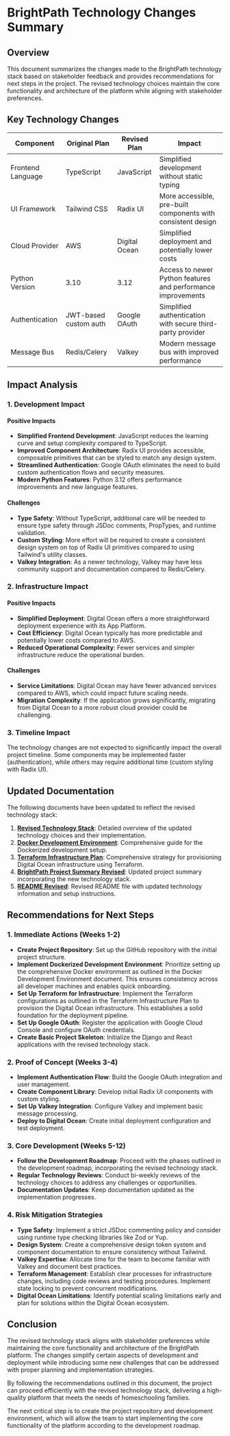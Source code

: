 # BrightPath Technology Changes Summary

## Overview

This document summarizes the changes made to the BrightPath technology stack based on stakeholder feedback and provides recommendations for next steps in the project. The revised technology choices maintain the core functionality and architecture of the platform while aligning with stakeholder preferences.

## Key Technology Changes

| Component | Original Plan | Revised Plan | Impact |
|-----------|---------------|--------------|--------|
| Frontend Language | TypeScript | JavaScript | Simplified development without static typing |
| UI Framework | Tailwind CSS | Radix UI | More accessible, pre-built components with consistent design |
| Cloud Provider | AWS | Digital Ocean | Simplified deployment and potentially lower costs |
| Python Version | 3.10 | 3.12 | Access to newer Python features and performance improvements |
| Authentication | JWT-based custom auth | Google OAuth | Simplified authentication with secure third-party provider |
| Message Bus | Redis/Celery | Valkey | Modern message bus with improved performance |

## Impact Analysis

### 1. Development Impact

#### Positive Impacts
- **Simplified Frontend Development**: JavaScript reduces the learning curve and setup complexity compared to TypeScript.
- **Improved Component Architecture**: Radix UI provides accessible, composable primitives that can be styled to match any design system.
- **Streamlined Authentication**: Google OAuth eliminates the need to build custom authentication flows and security measures.
- **Modern Python Features**: Python 3.12 offers performance improvements and new language features.

#### Challenges
- **Type Safety**: Without TypeScript, additional care will be needed to ensure type safety through JSDoc comments, PropTypes, and runtime validation.
- **Custom Styling**: More effort will be required to create a consistent design system on top of Radix UI primitives compared to using Tailwind's utility classes.
- **Valkey Integration**: As a newer technology, Valkey may have less community support and documentation compared to Redis/Celery.

### 2. Infrastructure Impact

#### Positive Impacts
- **Simplified Deployment**: Digital Ocean offers a more straightforward deployment experience with its App Platform.
- **Cost Efficiency**: Digital Ocean typically has more predictable and potentially lower costs compared to AWS.
- **Reduced Operational Complexity**: Fewer services and simpler infrastructure reduce the operational burden.

#### Challenges
- **Service Limitations**: Digital Ocean may have fewer advanced services compared to AWS, which could impact future scaling needs.
- **Migration Complexity**: If the application grows significantly, migrating from Digital Ocean to a more robust cloud provider could be challenging.

### 3. Timeline Impact

The technology changes are not expected to significantly impact the overall project timeline. Some components may be implemented faster (authentication), while others may require additional time (custom styling with Radix UI).

## Updated Documentation

The following documents have been updated to reflect the revised technology stack:

1. **[Revised Technology Stack](revised_technology_stack.md)**: Detailed overview of the updated technology choices and their implementation.
2. **[Docker Development Environment](docker_development_environment.md)**: Comprehensive guide for the Dockerized development setup.
3. **[Terraform Infrastructure Plan](terraform_infrastructure_plan.md)**: Comprehensive strategy for provisioning Digital Ocean infrastructure using Terraform.
4. **[BrightPath Project Summary Revised](BrightPath_Project_Summary_Revised.md)**: Updated project summary incorporating the new technology stack.
5. **[README Revised](README_Revised.md)**: Revised README file with updated technology information and setup instructions.

## Recommendations for Next Steps

### 1. Immediate Actions (Weeks 1-2)

- **Create Project Repository**: Set up the GitHub repository with the initial project structure.
- **Implement Dockerized Development Environment**: Prioritize setting up the comprehensive Docker environment as outlined in the Docker Development Environment document. This ensures consistency across all developer machines and enables quick onboarding.
- **Set Up Terraform for Infrastructure**: Implement the Terraform configurations as outlined in the Terraform Infrastructure Plan to provision the Digital Ocean infrastructure. This establishes a solid foundation for the deployment pipeline.
- **Set Up Google OAuth**: Register the application with Google Cloud Console and configure OAuth credentials.
- **Create Basic Project Skeleton**: Initialize the Django and React applications with the revised technology stack.

### 2. Proof of Concept (Weeks 3-4)

- **Implement Authentication Flow**: Build the Google OAuth integration and user management.
- **Create Component Library**: Develop initial Radix UI components with custom styling.
- **Set Up Valkey Integration**: Configure Valkey and implement basic message processing.
- **Deploy to Digital Ocean**: Create initial deployment configuration and test deployment.

### 3. Core Development (Weeks 5-12)

- **Follow the Development Roadmap**: Proceed with the phases outlined in the development roadmap, incorporating the revised technology stack.
- **Regular Technology Reviews**: Conduct bi-weekly reviews of the technology choices to address any challenges or opportunities.
- **Documentation Updates**: Keep documentation updated as the implementation progresses.

### 4. Risk Mitigation Strategies

- **Type Safety**: Implement a strict JSDoc commenting policy and consider using runtime type checking libraries like Zod or Yup.
- **Design System**: Create a comprehensive design token system and component documentation to ensure consistency without Tailwind.
- **Valkey Expertise**: Allocate time for the team to become familiar with Valkey and document best practices.
- **Terraform Management**: Establish clear processes for infrastructure changes, including code reviews and testing procedures. Implement state locking to prevent concurrent modifications.
- **Digital Ocean Limitations**: Identify potential scaling limitations early and plan for solutions within the Digital Ocean ecosystem.

## Conclusion

The revised technology stack aligns with stakeholder preferences while maintaining the core functionality and architecture of the BrightPath platform. The changes simplify certain aspects of development and deployment while introducing some new challenges that can be addressed with proper planning and implementation strategies.

By following the recommendations outlined in this document, the project can proceed efficiently with the revised technology stack, delivering a high-quality platform that meets the needs of homeschooling families.

The next critical step is to create the project repository and development environment, which will allow the team to start implementing the core functionality of the platform according to the development roadmap.